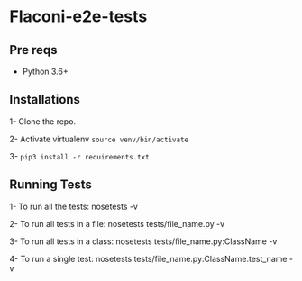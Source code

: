 

# Flaconi-e2e-tests

## Pre reqs

- Python 3.6+

## Installations

1- Clone the repo.

2- Activate virtualenv `source venv/bin/activate`

3- `pip3 install -r requirements.txt`


## Running Tests

1- To run all the tests: nosetests -v

2- To run all tests in a file: nosetests tests/file_name.py -v

3- To run all tests in a class: nosetests tests/file_name.py:ClassName -v

4- To run a single test: nosetests tests/file_name.py:ClassName.test_name -v
